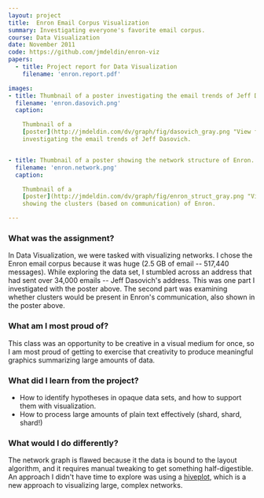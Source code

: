 ```yaml
---
layout: project
title:  Enron Email Corpus Visualization
summary: Investigating everyone's favorite email corpus.
course: Data Visualization
date: November 2011
code: https://github.com/jmdeldin/enron-viz
papers:
  - title: Project report for Data Visualization
    filename: 'enron.report.pdf'

images:
- title: Thumbnail of a poster investigating the email trends of Jeff Dasovich.
  filename: 'enron.dasovich.png'
  caption:

    Thumbnail of a
    [poster](http://jmdeldin.com/dv/graph/fig/dasovich_gray.png "View full-size poster")
    investigating the email trends of Jeff Dasovich.


- title: Thumbnail of a poster showing the network structure of Enron.
  filename: 'enron.network.png'
  caption:

    Thumbnail of a
    [poster](http://jmdeldin.com/dv/graph/fig/enron_struct_gray.png "View full-size poster")
    showing the clusters (based on communication) of Enron.

---
```


### What was the assignment?

In Data Visualization, we were tasked with visualizing networks. I chose
the Enron email corpus because it was huge (2.5 GB of email -- 517,440
messages). While exploring the data set, I stumbled across an address
that had sent over 34,000 emails -- Jeff Dasovich's address. This was
one part I investigated with the poster above. The second part was
examining whether clusters would be present in Enron's communication,
also shown in the poster above.

### What am I most proud of?

This class was an opportunity to be creative in a visual medium for
once, so I am most proud of getting to exercise that creativity to
produce meaningful graphics summarizing large amounts of data.

### What did I learn from the project?

- How to identify hypotheses in opaque data sets, and how to support
  them with visualization.
- How to process large amounts of plain text effectively (shard, shard, shard!)

### What would I do differently?

The network graph is flawed because it the data is bound to the layout
algorithm, and it requires manual tweaking to get something
half-digestible. An approach I didn't have time to explore was using a
[hiveplot](http://hiveplot.com), which is a new approach to visualizing
large, complex networks.
